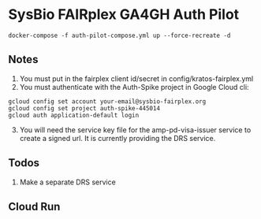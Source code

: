 # SysBio FAIRplex GA4GH Auth Pilot

```
docker-compose -f auth-pilot-compose.yml up --force-recreate -d
```

## Notes

1. You must put in the fairplex client id/secret in config/kratos-fairplex.yml
2. You must authenticate with the Auth-Spike project in Google Cloud cli:
```
gcloud config set account your-email@sysbio-fairplex.org
gcloud config set project auth-spike-445014
gcloud auth application-default login
```
3. You will need the service key file for the amp-pd-visa-issuer service to create a signed url. It is currently providing the DRS service. 

## Todos
1. Make a separate DRS service

## Cloud Run
